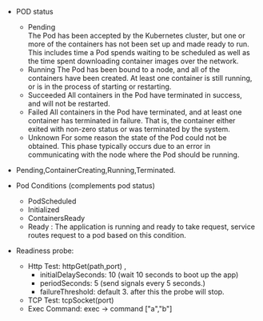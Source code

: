 - POD status 
    - Pending	
        The Pod has been accepted by the Kubernetes cluster, but one or more of the containers has not been set up and made ready to run. This includes time a Pod spends 
        waiting to be scheduled as well as the time spent downloading container images over the network.
    - Running	The Pod has been bound to a node, and all of the containers have been created. At least one container is still running, or is in the process of starting or restarting.
    - Succeeded	All containers in the Pod have terminated in success, and will not be restarted.
    - Failed	All containers in the Pod have terminated, and at least one container has terminated in failure. That is, the container either exited with non-zero status or was terminated by the system.
    - Unknown	For some reason the state of the Pod could not be obtained. This phase typically occurs due to an error in communicating with the node where the Pod should be running.

- Pending,ContainerCreating,Running,Terminated.
- Pod Conditions (complements pod status)
    - PodScheduled
    - Initialized
    - ContainersReady
    - Ready : The application is running and ready to take request, service routes request to a pod based on this condition.

- Readiness probe: 
    - Http Test: httpGet(path,port) , 
        - initialDelaySeconds: 10 (wait 10 seconds to boot up the app)
        - periodSeconds: 5 (send signals every 5 seconds.)
        - failureThreshold: default 3. after this the probe will stop.
    - TCP Test: tcpSocket(port)
    - Exec Command: exec -> command ["a","b"]